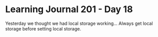 <h1>Learning Journal 201 - Day 18</h1>
Yesterday we thought we had local storage working...
Always get local storage before setting local storage.
